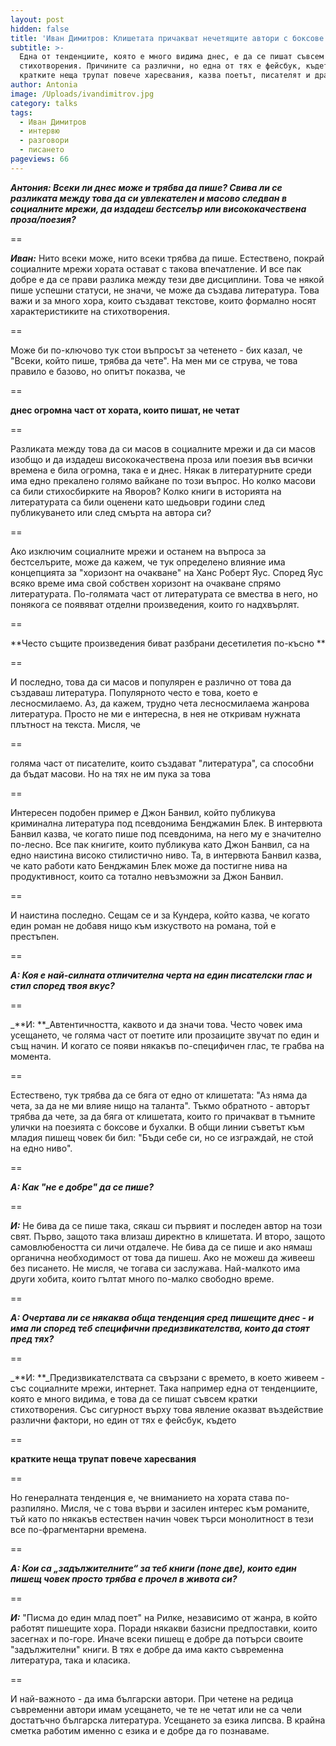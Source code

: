```yaml
---
layout: post
hidden: false
title: 'Иван Димитров: Клишетата причакват нечетящите автори с боксове и бухалки'
subtitle: >-
  Eдна от тенденциите, която е много видима днес, е да се пишат съвсем кратки
  стихотворения. Причините са различни, но една от тях е фейсбук, където
  кратките неща трупат повече харесвания, казва поетът, писателят и драматургът 
author: Antonia
image: /Uploads/ivandimitrov.jpg
category: talks
tags:
  - Иван Димитров
  - интервю
  - разговори
  - писането
pageviews: 66
---
```

_**Антония: Всеки ли днес може и трябва да пише? Свива ли се разликата между това да си увлекателен и масово следван в социалните мрежи, да издадеш бестселър или висококачествена проза/поезия?**_

\==

_**Иван:**_ Нито всеки може, нито всеки трябва да пише. Естествено, покрай социалните мрежи хората остават с такова впечатление. И все пак добре е да се прави  разлика между тези две дисциплини. Това че някой пише успешни статуси, не значи, че може да създава литература. Това важи и за много хора, които създават текстове, които формално носят характеристиките на стихотворения. 

\==

Може би по-ключово тук стои въпросът за четенето - бих  казал, че "Всеки, който пише, трябва да чете". На мен ми се струва, че  това правило е базово, но опитът показва, че 

\==

**днес огромна част от  хората, които пишат, не четат**

\==

Разликата между това да си масов в социалните мрежи и да си масов изобщо и да издадеш висококачествена проза или поезия във всички времена е била огромна, така е и днес. Някак в литературните среди има едно прекалено голямо вайкане по този въпрос. Но колко масови са били стихосбирките на Яворов? Колко книги в историята на литературата са били оценени като шедьоври години след публикуването или след смърта на автора си? 

\==

Ако изключим социалните мрежи и останем на въпроса за бестселърите, може да кажем, че тук определено влияние има концепцията за "хоризонт на очакване" на Ханс Роберт Яус. Според Яус всяко време има свой собствен хоризонт на очакване спрямо литературата. По-голямата част от литературата се  вмества в него, но понякога се появяват отделни произведения, които го  надхвърлят. 

\==

**Често същите произведения биват разбрани десетилетия по-късно **

\==

И последно, това да си масов и популярен е различно от това да създаваш литература. Популярното често е това, което е лесносмилаемо. Аз, да кажем, трудно чета лесносмилаема жанрова литература. Просто не ми е интересна, в нея не откривам нужната плътност  на текста. Мисля, че 

\==

голяма част от писателите, които създават "литература", са способни да бъдат масови. Но на тях не им пука за това  

\==

Интересен подобен пример е Джон Банвил, който публикува криминална  литература под псевдонима Бенджамин Блек. В интервюта Банвил казва, че когато пише под псевдонима, на него му е значително по-лесно. Все пак книгите, които публикува като Джон Банвил, са на едно наистина високо стилистично ниво. Та, в интервюта Банвил казва, че като работи като Бенджамин Блек може да постигне нива на продуктивност, които са тотално невъзможни за Джон Банвил. 

\==

И наистина  последно. Сещам се и за Кундера, който казва, че когато един роман не  добавя нищо към изкуството на романа, той е престъпен.

\==

_**А: Коя е най-силната отличителна черта на един писателски глас и стил според твоя вкус?**_

\==

_**И: **_Автентичността, каквото и да значи това. Често човек има усещането, че голяма част от поетите или прозаиците звучат по един и същ начин. И когато се появи някакъв  по-специфичен глас, те грабва на момента. 

\==

Естествено, тук трябва да се бяга от едно от клишетата: "Аз няма да чета, за да не ми влияе нищо на таланта". Тъкмо обратното - авторът трябва да чете, за да бяга от клишетата, които го причакват в тъмните улички на поезията с боксове и бухалки. В общи линии съветът към младия пишещ човек би бил: "Бъди себе си, но се изграждай, не стой на едно ниво". 

\==

_**А: Как "не е добре" да се пише?**_

\==

_**И:**_ Не бива да се пише така, сякаш си първият и последен автор на този свят. Първо, защото така влизаш директно в клишетата. И второ, защото самовлюбеността си личи отдалече. Не бива да се пише и ако нямаш органична необходимост от това да пишеш. Ако не можеш да живееш без писането. Не мисля, че тогава си заслужава. Най-малкото има други хобита, които гълтат много по-малко свободно време. 

\==

_**А: Очертава ли се някаква обща тенденция сред пишещите днес - и има ли според теб специфични предизвикателства, които да стоят пред тях?**_

\==

_**И: **_Предизвикателствата са свързани с времето, в което живеем - със социалните мрежи, интернет. Така например една от тенденциите, която е много видима, е това да се пишат съвсем кратки стихотворения. Със сигурност върху това явление оказват въздействие различни фактори, но един от тях е фейсбук, където 

\==

**кратките неща трупат повече харесвания**

\==

Но генералната тенденция е, че вниманието на хората става по-разпиляно. Мисля, че с това върви и засилен интерес към романите, тъй като по някакъв естествен начин човек търси монолитност в тези все по-фрагментарни времена. 

\==

_**А: Кои са „задължителните“ за теб книги (поне две), които един пишещ човек просто трябва е прочел в живота си?**_

\==

_**И:**_ "Писма до един млад поет" на Рилке, независимо от жанра, в който работят  пишещите хора. Поради някакви базисни предпоставки, които засегнах и по-горе. Иначе всеки пишещ е добре да потърси своите "задължителни" книги. В тях е добре да има както съвременна литература, така и класика. 

\==

И най-важното - да има български автори. При четене на редица съвременни автори имам усещането, че те не четат или не са чели достатъчно българска литература. Усещането за езика липсва. В крайна сметка работим именно с езика и е добре да го познаваме.
